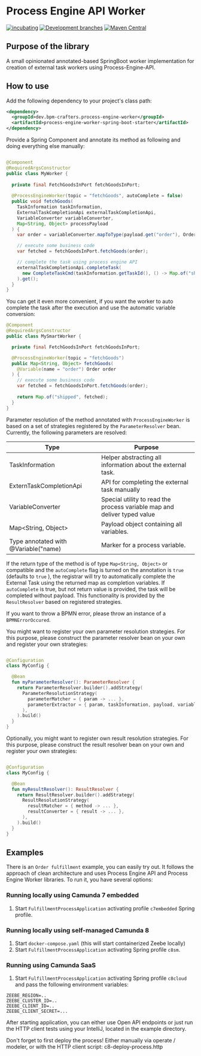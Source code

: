 # Process Engine API Worker


[![incubating](https://img.shields.io/badge/lifecycle-INCUBATING-orange.svg)](https://github.com/holisticon#open-source-lifecycle)
[![Development branches](https://github.com/bpm-crafters/process-engine-worker/actions/workflows/development.yml/badge.svg)](https://github.com/bpm-crafters/process-engine-worker/actions/workflows/development.yml)
[![Maven Central](https://maven-badges.herokuapp.com/maven-central/dev.bpm-crafters.process-engine-api/process-engine-worker/badge.svg)](https://maven-badges.herokuapp.com/maven-central/dev.bpm-crafters.process-engine-api/process-engine-worker)

## Purpose of the library

A small opinionated annotated-based SpringBoot worker implementation for creation of 
external task workers using Process-Engine-API.

## How to use 

Add the following dependency to your project's class path:

```xml
<dependency>
  <groupId>dev.bpm-crafters.process-engine-worker</groupId>
  <artifactId>process-engine-worker-spring-boot-starter</artifactId>
</dependency>
```

Provide a Spring Component and annotate its method as following and doing everything else manually:

```java 

@Component
@RequiredArgsConstructor
public class MyWorker {
  
  private final FetchGoodsInPort fetchGoodsInPort;
  
  @ProcessEngineWorker(topic = "fetchGoods", autoComplete = false)
  public void fetchGoods(
    TaskInformation taskInformation,
    ExternalTaskCompletionApi externalTaskCompletionApi,
    VariableConverter variableConverter,
    Map<String, Object> processPayload
  ) {
    var order = variableConverter.mapToType(payload.get("order"), Order.class);

    // execute some business code
    var fetched = fetchGoodsInPort.fetchGoods(order);

    // complete the task using process engine API
    externalTaskCompletionApi.completeTask(
      new CompleteTaskCmd(taskInformation.getTaskId(), () -> Map.of("shipped", fetched))
    ).get();
  }
}
```

You can get it even more convenient, if you want the worker to auto complete the task after
the execution and use the automatic variable conversion:

```java
@Component
@RequiredArgsConstructor
public class MySmartWorker {

  private final FetchGoodsInPort fetchGoodsInPort;

  @ProcessEngineWorker(topic = "fetchGoods")
  public Map<String, Object> fetchGoods(
    @Variable(name = "order") Order order
  ) {
    // execute some business code
    var fetched = fetchGoodsInPort.fetchGoods(order);
    
    return Map.of("shipped", fetched);
  }
}

```

Parameter resolution of the method annotated with `ProcessEngineWorker` is based on a set of strategies
registered by the `ParameterResolver` bean. Currently, the following parameters are resolved:

| Type                                   | Purpose                                                                   |
|----------------------------------------|---------------------------------------------------------------------------|
| TaskInformation                        | Helper abstracting all information about the external task.               |
| ExternTaskCompletionApi                | API for completing the external task manually                             |
| VariableConverter                      | Special utility to read the process variable map and deliver typed value  | 
| Map<String, Object>                    | Payload object containing all variables.                                  |
| Type annotated with @Variable("name)   | Marker for a process variable.                                            |

If the return type of the method is of type `Map<String, Object>` or compatible and the `autoComplete` flag is turned
on the annotation is `true` (defaults to `true` ), the registrar will try to automatically complete the External Task 
using the returned map as completion variables. If `autoComplete` is true, but not return value is provided, the task
will be completed without payload. This functionality is provided by the `ResultResolver` based on registered strategies.

If you want to throw a BPMN error, please throw an instance of a `BPMNErrorOccured`.

You might want to register your own parameter resolution strategies. For this purpose, please construct 
the parameter resolver bean on your own and register your own strategies:

```kotlin

@Configuration
class MyConfig {

  @Bean
  fun myParameterResolver(): ParameterResolver {
    return ParameterResolver.builder().addStrategy(
      ParameterResolutionStrategy(
        parameterMatcher = { param -> ... },
        parameterExtractor = { param, taskInformation, payload, variableConverter, taskCompletionApi -> ... },
      ),
    ).build()
  }
}

```

Optionally, you might want to register own result resolution strategies. For this purpose, please construct
the result resolver bean on your own and register your own strategies:

```kotlin

@Configuration
class MyConfig {

  @Bean
  fun myResultResolver(): ResultResolver {
    return ResultResolver.builder().addStrategy(
      ResultResolutionStrategy(
        resultMatcher = { method -> ... },
        resultConverter = { result -> ... },
      ),
    ).build()
  }
}

```

## Examples

There is an `Order fulfillment` example, you can easily try out. It follows the approach of 
clean architecture and uses Process Engine API and Process Engine Worker libraries. 
To run it, you have several options:

### Running locally using Camunda 7 embedded

1. Start `FulfillmentProcessApplication` activating profile `c7embedded` Spring profile.

### Running locally using self-managed Camunda 8

1. Start `docker-compose.yaml` (this will start containerized Zeebe locally)
2. Start `FulfillmentProcessApplication` activating Spring profile `c8sm`.

### Running using Camunda SaaS

1. Start `FulfillmentProcessApplication` activating Spring profile `c8cloud` and pass the following environment variables:

```properties
ZEEBE_REGION=..
ZEEBE_CLUSTER_ID=..
ZEEBE_CLIENT_ID=..
ZEEBE_CLIENT_SECRET=...
```

After starting application, you can either use Open API endpoints or just run the 
HTTP client tests using your IntelliJ, located in the example directory.

Don't forget to first deploy the process! Either manually via operate / modeler, or with the HTTP client script: c8-deploy-process.http
